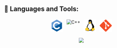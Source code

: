 ## 🧰 Languages and Tools:

<p align="center">
<img src="https://github.com/devicons/devicon/blob/master/icons/c/c-original.svg" alt="C" height="40" style="vertical-align:top; margin:4px">
<img src="https://github.com/isocpp/logos/blob/master/cpp_logo.png" alt="C++" height="40" style="vertical-align:top; margin:4px">
<img src="https://github.com/devicons/devicon/blob/master/icons/linux/linux-original.svg" alt="Linux" height="40" style="vertical-align:top; margin:4px">
<img src="https://github.com/devicons/devicon/blob/master/icons/git/git-original.svg" alt="Git" height="40" style="vertical-align:top; margin:4px">
</p>

<center>
<a href="https://github.com/anuraghazra/github-readme-stats" >
  <img align="center" src="https://github-readme-stats.vercel.app/api?username=ivan-pinto&theme=dark&show_icons=true" />
</a>
</center>

